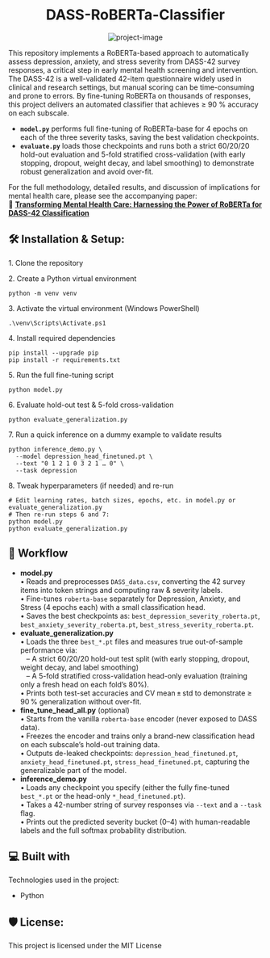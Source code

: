 <h1 align="center" id="title">DASS-RoBERTa-Classifier</h1>

<p align="center"><img src="https://socialify.git.ci/AaravSureban/DASS-RoBERTa-Classifier/image?custom_description=A+RoBERTa-based+model+I+developed+in+my+research+to+classify+depression%2C+anxiety%2C+and+stress+severity+levels+from+DASS-42+survey+responses.&amp;custom_language=Python&amp;description=1&amp;font=Raleway&amp;language=1&amp;name=1&amp;pattern=Floating+Cogs&amp;theme=Auto" alt="project-image"></p>

<p id="description">
This repository implements a RoBERTa-based approach to automatically assess depression, anxiety, and stress severity from DASS-42 survey responses, a critical step in early mental health screening and intervention. The DASS-42 is a well-validated 42-item questionnaire widely used in clinical and research settings, but manual scoring can be time-consuming and prone to errors. By fine-tuning RoBERTa on thousands of responses, this project delivers an automated classifier that achieves ≥ 90 % accuracy on each subscale.
</p>

- **`model.py`** performs full fine-tuning of RoBERTa-base for 4 epochs on each of the three severity tasks, saving the best validation checkpoints.  
- **`evaluate.py`** loads those checkpoints and runs both a strict 60/20/20 hold-out evaluation and 5-fold stratified cross-validation (with early stopping, dropout, weight decay, and label smoothing) to demonstrate robust generalization and avoid over-fit.

For the full methodology, detailed results, and discussion of implications for mental health care, please see the accompanying paper:    
🔗 [**Transforming Mental Health Care: Harnessing the Power of RoBERTa for DASS-42 Classification**]([Transforming-Mental-Health-Care-Harnessing-the-Power-of-RoBERTa.pdf](https://nhsjs.com/2023/transforming-mental-health-care-harnessing-the-power-of-roberta-for-assessing-and-supporting-anxiety-stress-and-de))


<h2>🛠️ Installation & Setup:</h2>

<p>1. Clone the repository</p>

<p>2. Create a Python virtual environment</p>
<pre><code>python -m venv venv</code></pre>

<p>3. Activate the virtual environment (Windows PowerShell)</p>
<pre><code>.\venv\Scripts\Activate.ps1</code></pre>

<p>4. Install required dependencies</p>
<pre><code>pip install --upgrade pip
pip install -r requirements.txt
</code></pre>


<p>5. Run the full fine-tuning script</p>
<pre><code>python model.py
</code></pre>


<p>6. Evaluate hold-out test & 5-fold cross-validation</p>
<pre><code>python evaluate_generalization.py
</code></pre>


<p>7. Run a quick inference on a dummy example to validate results</p>
<pre><code>python inference_demo.py \
  --model depression_head_finetuned.pt \
  --text "0 1 2 1 0 3 2 1 … 0" \
  --task depression
</code></pre>

<p>8. Tweak hyperparameters (if needed) and re-run</p>
<pre><code># Edit learning rates, batch sizes, epochs, etc. in model.py or evaluate_generalization.py
# Then re-run steps 6 and 7:
python model.py
python evaluate_generalization.py
</code></pre>

<h2>🔄 Workflow</h2>
<ul>
  <li>
    <strong>model.py</strong><br>
    • Reads and preprocesses <code>DASS_data.csv</code>, converting the 42 survey items into token strings and computing raw & severity labels.<br>
    • Fine-tunes <code>roberta-base</code> separately for Depression, Anxiety, and Stress (4 epochs each) with a small classification head.<br>
    • Saves the best checkpoints as:
    <code>best_depression_severity_roberta.pt</code>,
    <code>best_anxiety_severity_roberta.pt</code>,
    <code>best_stress_severity_roberta.pt</code>.
  </li>
  <li>
    <strong>evaluate_generalization.py</strong><br>
    • Loads the three <code>best_*.pt</code> files and measures true out-of-sample performance via:<br>
    &nbsp;&nbsp;&nbsp;– A strict 60/20/20 hold-out test split (with early stopping, dropout, weight decay, and label smoothing)<br>
    &nbsp;&nbsp;&nbsp;– A 5-fold stratified cross-validation head-only evaluation (training only a fresh head on each fold’s 80%).<br>
    • Prints both test-set accuracies and CV mean ± std to demonstrate ≥ 90 % generalization without over-fit.
  </li>
  <li>
    <strong>fine_tune_head_all.py</strong> (optional)<br>
    • Starts from the vanilla <code>roberta-base</code> encoder (never exposed to DASS data).<br>
    • Freezes the encoder and trains only a brand-new classification head on each subscale’s hold-out training data.<br>
    • Outputs de-leaked checkpoints:
    <code>depression_head_finetuned.pt</code>,
    <code>anxiety_head_finetuned.pt</code>,
    <code>stress_head_finetuned.pt</code>,
    capturing the generalizable part of the model.
  </li>
  <li>
    <strong>inference_demo.py</strong><br>
    • Loads any checkpoint you specify (either the fully fine-tuned <code>best_*.pt</code> or the head-only <code>*_head_finetuned.pt</code>).<br>
    • Takes a 42-number string of survey responses via <code>--text</code> and a <code>--task</code> flag.<br>
    • Prints out the predicted severity bucket (0–4) with human-readable labels and the full softmax probability distribution.
  </li>
</ul>



<h2>💻 Built with</h2>

Technologies used in the project:

*   Python
<h2>🛡️ License:</h2>

This project is licensed under the MIT License
